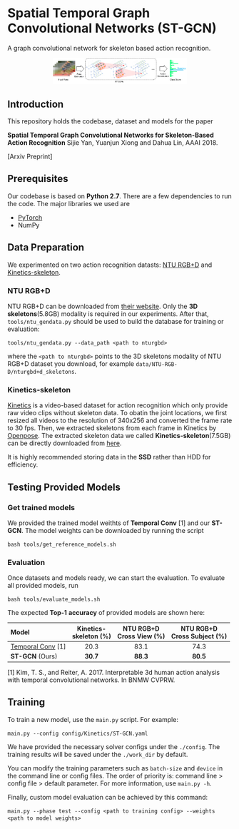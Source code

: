 # Spatial Temporal Graph Convolutional Networks (ST-GCN)
A graph convolutional network for skeleton based action recognition.

<div align="center">
    <img src="tools/.info/pipeline.pdf", width="300">
</div>

## Introduction
This repository holds the codebase, dataset and models for the paper

**Spatial Temporal Graph Convolutional Networks for Skeleton-Based Action Recognition** Sijie Yan, Yuanjun Xiong and Dahua Lin, AAAI 2018.

[Arxiv Preprint]

## Prerequisites
Our codebase is based on **Python 2.7**. There are a few dependencies to run the code. The major libraries we used are
- [PyTorch](http://pytorch.org/)
- NumPy

## Data Preparation
We experimented on two action recognition datasts: [NTU RGB+D](http://rose1.ntu.edu.sg/datasets/actionrecognition.asp) and [Kinetics-skeleton](https://s3-us-west-1.amazonaws.com/yysijie-data/kinetics-skeleton.zip). 
### NTU RGB+D
NTU RGB+D can be downloaded from [their website](http://rose1.ntu.edu.sg/datasets/actionrecognition.asp). Only the **3D skeletons**(5.8GB) modality is required in our experiments. After that, ```tools/ntu_gendata.py``` should be used to build the database for training or evaluation:
```
tools/ntu_gendata.py --data_path <path to nturgbd>
```
where the ```<path to nturgbd>``` points to the 3D skeletons modality of NTU RGB+D dataset you download, for example ```data/NTU-RGB-D/nturgbd+d_skeletons```.
### Kinetics-skeleton
[Kinetics](https://deepmind.com/research/open-source/open-source-datasets/kinetics/) is a video-based dataset for action recognition which only provide raw video clips without skeleton data. To obatin the joint locations, we first resized all videos to the resolution of 340x256 and converted the frame rate to 30 fps.  Then, we extracted skeletons from each frame in Kinetics by [Openpose](https://github.com/CMU-Perceptual-Computing-Lab/openpose). The extracted skeleton data we called **Kinetics-skeleton**(7.5GB) can be directly downloaded from [here](https://s3-us-west-1.amazonaws.com/yysijie-data/kinetics-skeleton.zip).

It is highly recommended storing data in the **SSD** rather than HDD for efficiency.


##  Testing Provided Models
### Get trained models
We provided the trained model weithts of  **Temporal Conv** [1] and our **ST-
GCN**. The model weights can be downloaded by running the script
```
bash tools/get_reference_models.sh
```
### Evaluation
Once datasets and models ready, we can start the evaluation. To evaluate all provided models, run
```
bash tools/evaluate_models.sh
```

The expected **Top-1** **accuracy** of provided models are shown here:

| Model| Kinetics-<br>skeleton (%)|NTU RGB+D <br> Cross View (%) |NTU RGB+D <br> Cross Subject (%) |
| :------| :------: | :------: | :------: |
|[Temporal Conv](https://arxiv.org/abs/1704.04516) [1] | 20.3    | 83.1     |  74.3    |
|**ST-GCN** (Ours)| **30.7**| **88.3** | **80.5** | 

[1] Kim, T. S., and Reiter, A. 2017. Interpretable 3d human action analysis with temporal convolutional networks. In BNMW CVPRW. 

## Training
To train a new model, use the ```main.py``` script. For example: 
```
main.py --config config/Kinetics/ST-GCN.yaml
```
We have provided the necessary solver configs under the ```./config```. The training results will be saved under the ```./work_dir``` by default.

You can modify the training parameters such as ```batch-size``` and ```device``` in the command line or config files. The order of priority is:  command line > config file > default parameter. For more information, use ```main.py -h```.

Finally, custom model evaluation can be achieved by this command:
```
main.py --phase test --config <path to training config> --weights <path to model weights>
```


